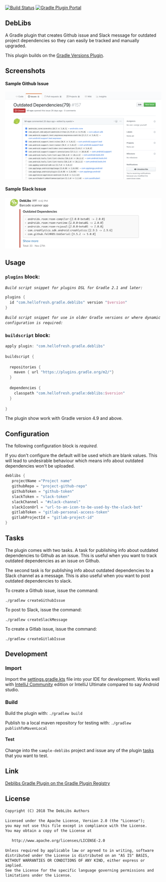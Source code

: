 [![Build Status](https://travis-ci.org/hellofresh/deblibs-gradle-plugin.svg?branch=master)](https://travis-ci.org/hellofresh/deblibs-gradle-plugin) [![Gradle Plugin Portal](https://img.shields.io/maven-metadata/v/https/plugins.gradle.org/m2/com/hellofresh/gradle/deblibs/com.hellofresh.gradle.deblibs.gradle.plugin/maven-metadata.xml.svg?label=Download)](https://plugins.gradle.org/plugin/com.hellofresh.gradle.deblibs)

DebLibs
-------

A Gradle plugin that creates Github issue and Slack message for outdated project dependencies so they
can easily be tracked and manually upgraded.

This plugin builds on the [Gradle Versions Plugin](https://github.com/ben-manes/gradle-versions-plugin).

Screenshots
-----------

#### Sample Github Issue

![Alt text](screenshots/github-issue.png?raw=true "Sample github issue")

#### Sample Slack Issue
![Alt text](screenshots/slack-message.png?raw=true "Sample slack message")

Usage
-----

### `plugins` block:

_`Build script snippet for plugins DSL for Gradle 2.1 and later:`_

```groovy
plugins {
  id "com.hellofresh.gradle.deblibs" version "$version"
}
```

_`Build script snippet for use in older Gradle versions or where dynamic configuration is required:`_
### `buildscript` block:
```groovy
apply plugin: "com.hellofresh.gradle.deblibs"

buildscript {

  repositories {
    maven { url "https://plugins.gradle.org/m2/"}
  }

  dependencies {
    classpath "com.hellofresh.gradle:deblibs:$version"
  }

}
```

The plugin show work with Gradle version 4.9 and above.

Configuration
-------------
The following configuration block is _required._

If you don't configure the default will be used which are blank values. This will lead to undesirable behaviour which means info about outdated dependencies won't be uploaded.

```groovy
deblibs {
   projectName ="Project name"
   githubRepo = "project-github-repo"
   githubToken = "github-token"
   slackToken = "slack-token"
   slackChannel = "#slack-channel"
   slackIconUrl = "url-to-an-icon-to-be-used-by-the-slack-bot"
   gitlabToken = "gitlab-personal-access-token"
   gitlabProjectId = "gitlab-project-id"    
}

```

Tasks
----

The plugin comes with two tasks. A task for publishing info about outdated dependencies to Github as an issue. This is useful when you want to track outdated dependencies as an issue on Github.

The second task is for publishing info about outdated dependencies to a Slack channel as a message. This is also useful when you want to post outdated dependencies to slack.

To create a Github issue, issue the command:

`./gradlew createGithubIssue`

To post to Slack, issue the command:

`./gradlew createSlackMessage`

To create a Gitlab issue, issue the command:

`./gradlew createGitlabIssue`

Development
-----------
### Import
Import the [settings.gradle.kts](https://github.com/hellofresh/deblibs-gradle-plugin/blob/master/settings.gradle.kts) file into your IDE for development. Works well with [IntelliJ Community](https://www.jetbrains.com/de-de/idea/download) edition or IntelliJ Ultimate compared to say Android studio.

### Build

Build the plugin with: `./gradlew build`

Publish to a local maven repository for testing with: `./gradlew publishToMavenLocal`

####  Test
Change into the `sample-deblibs` project and issue any of the plugin [tasks](#Tasks) that you want to test.

Link
----
[Deblibs Gradle Plugin on the Gradle Plugin Registry](https://plugins.gradle.org/plugin/com.hellofresh.gradle.deblibs)

License
-------

    Copyright (C) 2018 The DebLibs Authors

    Licensed under the Apache License, Version 2.0 (the "License");
    you may not use this file except in compliance with the License.
    You may obtain a copy of the License at

       http://www.apache.org/licenses/LICENSE-2.0

    Unless required by applicable law or agreed to in writing, software
    distributed under the License is distributed on an "AS IS" BASIS,
    WITHOUT WARRANTIES OR CONDITIONS OF ANY KIND, either express or implied.
    See the License for the specific language governing permissions and
    limitations under the License.
